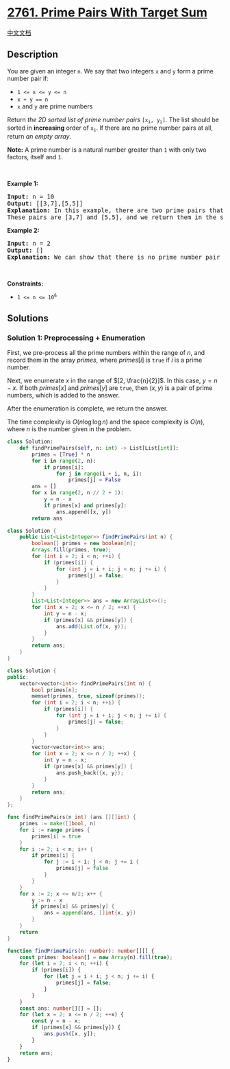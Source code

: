 # [2761. Prime Pairs With Target Sum](https://leetcode.com/problems/prime-pairs-with-target-sum)

[中文文档](/solution/2700-2799/2761.Prime%20Pairs%20With%20Target%20Sum/README.md)

<!-- tags:Array,Math,Enumeration,Number Theory -->

<!-- difficulty:Medium -->

## Description

<p>You are given an integer <code>n</code>. We say that two integers <code>x</code> and <code>y</code> form a prime number pair if:</p>

<ul>
	<li><code>1 &lt;= x &lt;= y &lt;= n</code></li>
	<li><code>x + y == n</code></li>
	<li><code>x</code> and <code>y</code> are prime numbers</li>
</ul>

<p>Return <em>the 2D sorted list of prime number pairs</em> <code>[x<sub>i</sub>, y<sub>i</sub>]</code>. The list should be sorted in <strong>increasing</strong> order of <code>x<sub>i</sub></code>. If there are no prime number pairs at all, return <em>an empty array</em>.</p>

<p><strong>Note:</strong> A prime number is a natural number greater than <code>1</code> with only two factors, itself and <code>1</code>.</p>

<p>&nbsp;</p>
<p><strong class="example">Example 1:</strong></p>

<pre>
<strong>Input:</strong> n = 10
<strong>Output:</strong> [[3,7],[5,5]]
<strong>Explanation:</strong> In this example, there are two prime pairs that satisfy the criteria. 
These pairs are [3,7] and [5,5], and we return them in the sorted order as described in the problem statement.
</pre>

<p><strong class="example">Example 2:</strong></p>

<pre>
<strong>Input:</strong> n = 2
<strong>Output:</strong> []
<strong>Explanation:</strong> We can show that there is no prime number pair that gives a sum of 2, so we return an empty array. 
</pre>

<p>&nbsp;</p>
<p><strong>Constraints:</strong></p>

<ul>
	<li><code>1 &lt;= n &lt;= 10<sup>6</sup></code></li>
</ul>

## Solutions

### Solution 1: Preprocessing + Enumeration

First, we pre-process all the prime numbers within the range of $n$, and record them in the array $primes$, where $primes[i]$ is `true` if $i$ is a prime number.

Next, we enumerate $x$ in the range of $[2, \frac{n}{2}]$. In this case, $y = n - x$. If both $primes[x]$ and $primes[y]$ are `true`, then $(x, y)$ is a pair of prime numbers, which is added to the answer.

After the enumeration is complete, we return the answer.

The time complexity is $O(n \log \log n)$ and the space complexity is $O(n)$, where $n$ is the number given in the problem.

<!-- tabs:start -->

```python
class Solution:
    def findPrimePairs(self, n: int) -> List[List[int]]:
        primes = [True] * n
        for i in range(2, n):
            if primes[i]:
                for j in range(i + i, n, i):
                    primes[j] = False
        ans = []
        for x in range(2, n // 2 + 1):
            y = n - x
            if primes[x] and primes[y]:
                ans.append([x, y])
        return ans
```

```java
class Solution {
    public List<List<Integer>> findPrimePairs(int n) {
        boolean[] primes = new boolean[n];
        Arrays.fill(primes, true);
        for (int i = 2; i < n; ++i) {
            if (primes[i]) {
                for (int j = i + i; j < n; j += i) {
                    primes[j] = false;
                }
            }
        }
        List<List<Integer>> ans = new ArrayList<>();
        for (int x = 2; x <= n / 2; ++x) {
            int y = n - x;
            if (primes[x] && primes[y]) {
                ans.add(List.of(x, y));
            }
        }
        return ans;
    }
}
```

```cpp
class Solution {
public:
    vector<vector<int>> findPrimePairs(int n) {
        bool primes[n];
        memset(primes, true, sizeof(primes));
        for (int i = 2; i < n; ++i) {
            if (primes[i]) {
                for (int j = i + i; j < n; j += i) {
                    primes[j] = false;
                }
            }
        }
        vector<vector<int>> ans;
        for (int x = 2; x <= n / 2; ++x) {
            int y = n - x;
            if (primes[x] && primes[y]) {
                ans.push_back({x, y});
            }
        }
        return ans;
    }
};
```

```go
func findPrimePairs(n int) (ans [][]int) {
	primes := make([]bool, n)
	for i := range primes {
		primes[i] = true
	}
	for i := 2; i < n; i++ {
		if primes[i] {
			for j := i + i; j < n; j += i {
				primes[j] = false
			}
		}
	}
	for x := 2; x <= n/2; x++ {
		y := n - x
		if primes[x] && primes[y] {
			ans = append(ans, []int{x, y})
		}
	}
	return
}
```

```ts
function findPrimePairs(n: number): number[][] {
    const primes: boolean[] = new Array(n).fill(true);
    for (let i = 2; i < n; ++i) {
        if (primes[i]) {
            for (let j = i + i; j < n; j += i) {
                primes[j] = false;
            }
        }
    }
    const ans: number[][] = [];
    for (let x = 2; x <= n / 2; ++x) {
        const y = n - x;
        if (primes[x] && primes[y]) {
            ans.push([x, y]);
        }
    }
    return ans;
}
```

<!-- tabs:end -->

<!-- end -->
